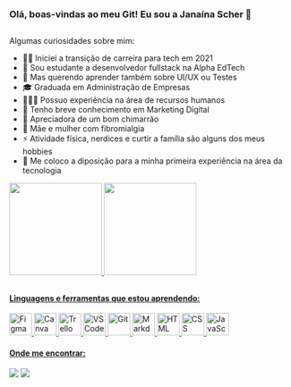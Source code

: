 ### Olá, boas-vindas ao meu Git! Eu sou a Janaína Scher  👋

##

Algumas curiosidades sobre mim:

- 👩‍💻 Iniciei a transição de carreira para tech em 2021
- 🚀 Sou estudante a desenvolvedor fullstack na Alpha EdTech
- 🌱 Mas querendo aprender também sobre UI/UX ou Testes
- 🎓 Graduada em Administração de Empresas
- 💁🏻‍♀️ Possuo experiência na área de recursos humanos
- 📱  Tenho breve conhecimento em Marketing Digital
- 🧉 Apreciadora de um bom chimarrão
- 👯 Mãe e mulher com fibromialgia
- ⚡ Atividade física, nerdices e curtir a família são alguns dos meus hobbies
- 🔭 Me coloco a diposição para a minha primeira experiência na área da tecnologia

<div>
  <a href="https://github.com/janascher">
  <img height="165em" src="https://github-readme-stats.vercel.app/api?username=janascher&show_icons=true&theme=dracula&include_all_commits=true&count_private=true"/>
  <img height="165em" src="https://github-readme-stats.vercel.app/api/top-langs/?username=janascher&layout=compact&langs_count=7&theme=dracula"/>
</div>
  
##

#### Linguagens e ferramentas que estou aprendendo:
  
  <div>
    <img alt="Figma" height="40" width="40" src="https://cdn.jsdelivr.net/gh/devicons/devicon/icons/figma/figma-original.svg" />
    <img alt="Canva" height="40" width="40" src="https://cdn.jsdelivr.net/gh/devicons/devicon/icons/canva/canva-original.svg" />
    <img alt="Trello" height="40" width="40" src="https://cdn.jsdelivr.net/gh/devicons/devicon/icons/trello/trello-plain.svg" />
    <img alt="VSCode" height="40" width="40" src="https://cdn.jsdelivr.net/gh/devicons/devicon/icons/vscode/vscode-original.svg" />
    <img alt="Git" height="40" width="40" src="https://cdn.jsdelivr.net/gh/devicons/devicon/icons/git/git-original.svg" />
    <img alt="Markdown" height="40" width="40" src="https://cdn.jsdelivr.net/gh/devicons/devicon/icons/markdown/markdown-original.svg" />
    <img alt="HTML" height="40" width="40" src="https://cdn.jsdelivr.net/gh/devicons/devicon/icons/html5/html5-original.svg" />
    <img alt="CSS" height="40" width="40" src="https://cdn.jsdelivr.net/gh/devicons/devicon/icons/css3/css3-original.svg" />
    <img alt="JavaScript" height="40" width="40" src="https://cdn.jsdelivr.net/gh/devicons/devicon/icons/javascript/javascript-plain.svg" />   
  </div>
  
  
#### Onde me encontrar:
  
<div> 
  <a href = "mailto:janainascher@protonmail.com"><img src="https://img.shields.io/badge/ProtonMail-8B89CC?style=for-the-badge&logo=protonmail&logoColor=white" target="_blank"></a>
  <a href="https://www.linkedin.com/in/janainascher/" target="_blank"><img src="https://img.shields.io/badge/LinkedIn-0077B5?style=for-the-badge&logo=linkedin&logoColor=white" target="_blank"></a>
</div>
